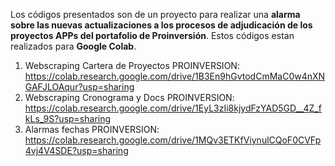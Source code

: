 Los códigos presentados son de un proyecto para realizar una **alarma sobre las nuevas actualizaciones a los procesos de adjudicación de los proyectos APPs del portafolio de Proinversión**. Estos códigos estan realizados para **Google Colab**.
1. Webscraping Cartera de Proyectos PROINVERSION: https://colab.research.google.com/drive/1B3En9hGvtodCmMaC0w4nXNGAFJLOAqur?usp=sharing
2. Webscraping Cronograma y Docs PROINVERSION: https://colab.research.google.com/drive/1EyL3zIi8kjydFzYAD5GD__4Z_fkLs_9S?usp=sharing
3. Alarmas fechas PROINVERSION: https://colab.research.google.com/drive/1MQv3ETKfViynulCQoF0CVFp4vj4V4SDE?usp=sharing
